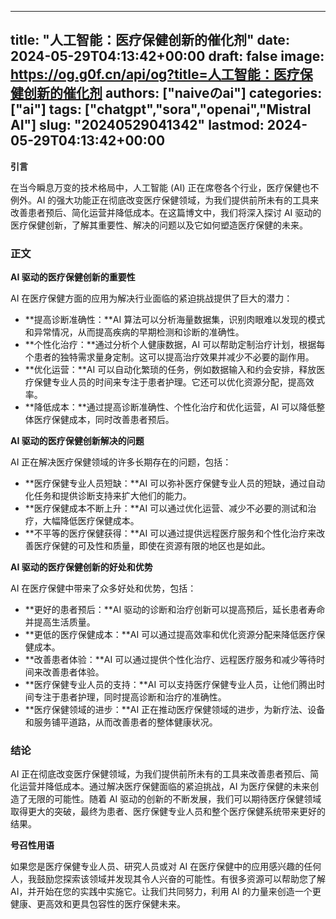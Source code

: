 
---
title: "人工智能：医疗保健创新的催化剂"
date: 2024-05-29T04:13:42+00:00
draft: false
image: https://og.g0f.cn/api/og?title=人工智能：医疗保健创新的催化剂
authors: ["naiveのai"]
categories: ["ai"]
tags: ["chatgpt","sora","openai","Mistral AI"]
slug: "20240529041342"
lastmod: 2024-05-29T04:13:42+00:00
---
**引言**

在当今瞬息万变的技术格局中，人工智能 (AI) 正在席卷各个行业，医疗保健也不例外。AI 的强大功能正在彻底改变医疗保健领域，为我们提供前所未有的工具来改善患者预后、简化运营并降低成本。在这篇博文中，我们将深入探讨 AI 驱动的医疗保健创新，了解其重要性、解决的问题以及它如何塑造医疗保健的未来。

### 正文

**AI 驱动的医疗保健创新的重要性**

AI 在医疗保健方面的应用为解决行业面临的紧迫挑战提供了巨大的潜力：

* **提高诊断准确性：**AI 算法可以分析海量数据集，识别肉眼难以发现的模式和异常情况，从而提高疾病的早期检测和诊断的准确性。
* **个性化治疗：**通过分析个人健康数据，AI 可以帮助定制治疗计划，根据每个患者的独特需求量身定制。这可以提高治疗效果并减少不必要的副作用。
* **优化运营：**AI 可以自动化繁琐的任务，例如数据输入和约会安排，释放医疗保健专业人员的时间来专注于患者护理。它还可以优化资源分配，提高效率。
* **降低成本：**通过提高诊断准确性、个性化治疗和优化运营，AI 可以降低整体医疗保健成本，同时改善患者预后。

**AI 驱动的医疗保健创新解决的问题**

AI 正在解决医疗保健领域的许多长期存在的问题，包括：

* **医疗保健专业人员短缺：**AI 可以弥补医疗保健专业人员的短缺，通过自动化任务和提供诊断支持来扩大他们的能力。
* **医疗保健成本不断上升：**AI 可以通过优化运营、减少不必要的测试和治疗，大幅降低医疗保健成本。
* **不平等的医疗保健获得：**AI 可以通过提供远程医疗服务和个性化治疗来改善医疗保健的可及性和质量，即使在资源有限的地区也是如此。

**AI 驱动的医疗保健创新的好处和优势**

AI 在医疗保健中带来了众多好处和优势，包括：

* **更好的患者预后：**AI 驱动的诊断和治疗创新可以提高预后，延长患者寿命并提高生活质量。
* **更低的医疗保健成本：**AI 可以通过提高效率和优化资源分配来降低医疗保健成本。
* **改善患者体验：**AI 可以通过提供个性化治疗、远程医疗服务和减少等待时间来改善患者体验。
* **医疗保健专业人员的支持：**AI 可以支持医疗保健专业人员，让他们腾出时间专注于患者护理，同时提高诊断和治疗的准确性。
* **医疗保健领域的进步：**AI 正在推动医疗保健领域的进步，为新疗法、设备和服务铺平道路，从而改善患者的整体健康状况。

### 结论

AI 正在彻底改变医疗保健领域，为我们提供前所未有的工具来改善患者预后、简化运营并降低成本。通过解决医疗保健面临的紧迫挑战，AI 为医疗保健的未来创造了无限的可能性。随着 AI 驱动的创新的不断发展，我们可以期待医疗保健领域取得更大的突破，最终为患者、医疗保健专业人员和整个医疗保健系统带来更好的结果。

**号召性用语**

如果您是医疗保健专业人员、研究人员或对 AI 在医疗保健中的应用感兴趣的任何人，我鼓励您探索该领域并发现其令人兴奋的可能性。有很多资源可以帮助您了解 AI，并开始在您的实践中实施它。让我们共同努力，利用 AI 的力量来创造一个更健康、更高效和更具包容性的医疗保健未来。